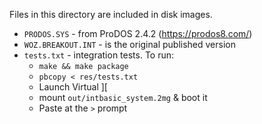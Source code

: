 Files in this directory are included in disk images.

* `PRODOS.SYS` - from ProDOS 2.4.2 (https://prodos8.com/)
* `WOZ.BREAKOUT.INT` - is the original published version
* `tests.txt` - integration tests. To run:
   * `make && make package`
   * `pbcopy < res/tests.txt`
   * Launch Virtual ][
   * mount `out/intbasic_system.2mg` & boot it
   * Paste at the `>` prompt
